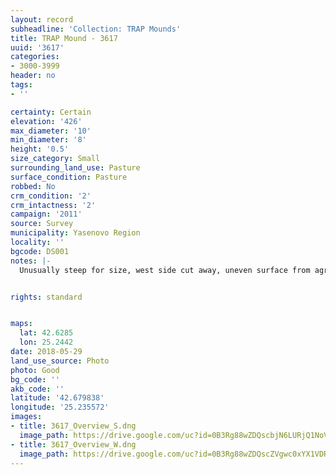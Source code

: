 ```yaml
---
layout: record
subheadline: 'Collection: TRAP Mounds'
title: TRAP Mound - 3617
uuid: '3617'
categories:
- 3000-3999
header: no
tags:
- ''

certainty: Certain
elevation: '426'
max_diameter: '10'
min_diameter: '8'
height: '0.5'
size_category: Small
surrounding_land_use: Pasture
surface_condition: Pasture
robbed: No
crm_condition: '2'
crm_intactness: '2'
campaign: '2011'
source: Survey
municipality: Yasenovo Region
locality: ''
bgcode: DS001
notes: |-
  Unusually steep for size, west side cut away, uneven surface from agriculture.


rights: standard


maps:
  lat: 42.6285
  lon: 25.2442
date: 2018-05-29
land_use_source: Photo
photo: Good
bg_code: ''
akb_code: ''
latitude: '42.679838'
longitude: '25.235572'
images:
- title: 3617_Overview_S.dng
  image_path: https://drive.google.com/uc?id=0B3Rg88wZDQscbjN6LURjQ1NoVEU
- title: 3617_Overview_W.dng
  image_path: https://drive.google.com/uc?id=0B3Rg88wZDQscZVgwc0xYX1VDRmM
---
```

